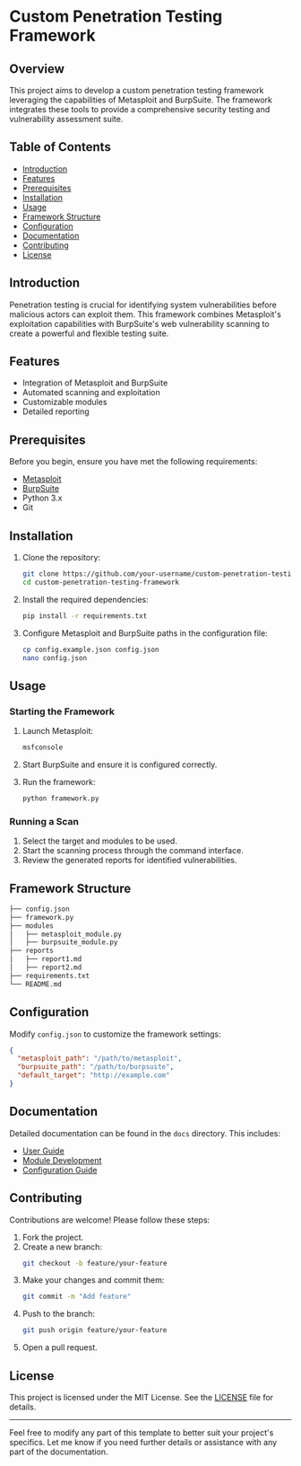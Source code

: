# Custom Penetration Testing Framework

## Overview
This project aims to develop a custom penetration testing framework leveraging the capabilities of Metasploit and BurpSuite. The framework integrates these tools to provide a comprehensive security testing and vulnerability assessment suite.

## Table of Contents
- [Introduction](#introduction)
- [Features](#features)
- [Prerequisites](#prerequisites)
- [Installation](#installation)
- [Usage](#usage)
- [Framework Structure](#framework-structure)
- [Configuration](#configuration)
- [Documentation](#documentation)
- [Contributing](#contributing)
- [License](#license)

## Introduction
Penetration testing is crucial for identifying system vulnerabilities before malicious actors can exploit them. This framework combines Metasploit's exploitation capabilities with BurpSuite's web vulnerability scanning to create a powerful and flexible testing suite.

## Features
- Integration of Metasploit and BurpSuite
- Automated scanning and exploitation
- Customizable modules
- Detailed reporting

## Prerequisites
Before you begin, ensure you have met the following requirements:
- [Metasploit](https://www.metasploit.com/)
- [BurpSuite](https://portswigger.net/burp)
- Python 3.x
- Git

## Installation
1. Clone the repository:
   ```bash
   git clone https://github.com/your-username/custom-penetration-testing-framework.git
   cd custom-penetration-testing-framework
   ```

2. Install the required dependencies:
   ```bash
   pip install -r requirements.txt
   ```

3. Configure Metasploit and BurpSuite paths in the configuration file:
   ```bash
   cp config.example.json config.json
   nano config.json
   ```

## Usage
### Starting the Framework
1. Launch Metasploit:
   ```bash
   msfconsole
   ```

2. Start BurpSuite and ensure it is configured correctly.

3. Run the framework:
   ```bash
   python framework.py
   ```

### Running a Scan
1. Select the target and modules to be used.
2. Start the scanning process through the command interface.
3. Review the generated reports for identified vulnerabilities.

## Framework Structure
```markdown
├── config.json
├── framework.py
├── modules
│   ├── metasploit_module.py
│   ├── burpsuite_module.py
├── reports
│   ├── report1.md
│   ├── report2.md
├── requirements.txt
└── README.md
```

## Configuration
Modify `config.json` to customize the framework settings:
```json
{
  "metasploit_path": "/path/to/metasploit",
  "burpsuite_path": "/path/to/burpsuite",
  "default_target": "http://example.com"
}
```

## Documentation
Detailed documentation can be found in the `docs` directory. This includes:
- [User Guide](docs/user_guide.md)
- [Module Development](docs/module_development.md)
- [Configuration Guide](docs/configuration_guide.md)

## Contributing
Contributions are welcome! Please follow these steps:
1. Fork the project.
2. Create a new branch:
   ```bash
   git checkout -b feature/your-feature
   ```
3. Make your changes and commit them:
   ```bash
   git commit -m "Add feature"
   ```
4. Push to the branch:
   ```bash
   git push origin feature/your-feature
   ```
5. Open a pull request.

## License
This project is licensed under the MIT License. See the [LICENSE](LICENSE) file for details.

---

Feel free to modify any part of this template to better suit your project's specifics. Let me know if you need further details or assistance with any part of the documentation.
